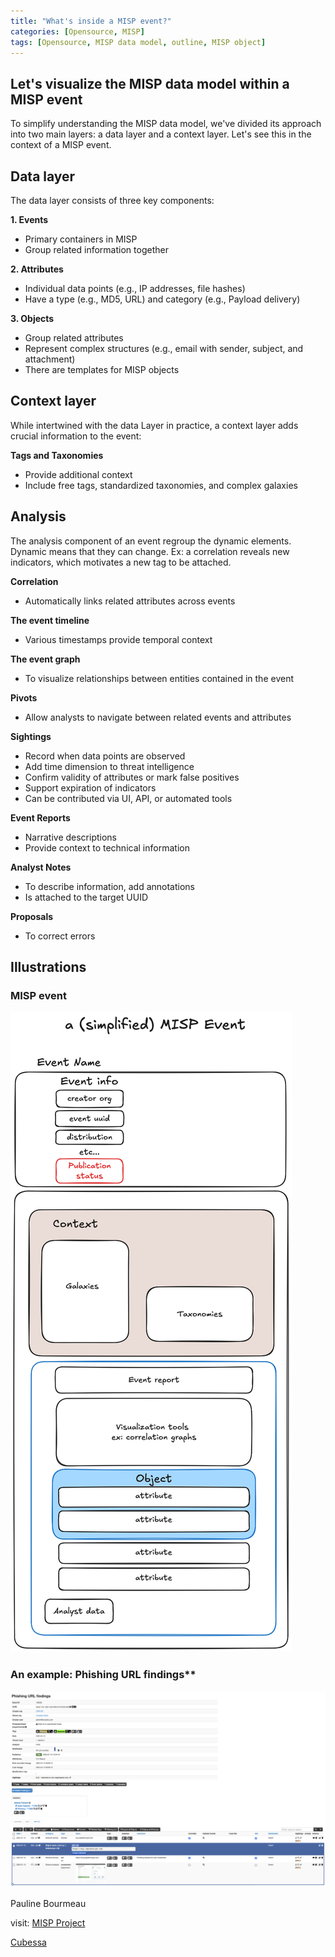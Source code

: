 ```yaml
---
title: "What's inside a MISP event?"
categories: [Opensource, MISP]
tags: [Opensource, MISP data model, outline, MISP object]
---
```


## Let's visualize the MISP data model within a MISP event
To simplify understanding the MISP data model, we've divided its approach into two main layers: a data layer and a context layer. Let's see this in the context of a MISP event.

## Data layer

The data layer consists of three key components:

**1. Events**
- Primary containers in MISP
- Group related information together

**2. Attributes**
- Individual data points (e.g., IP addresses, file hashes)
- Have a type (e.g., MD5, URL) and category (e.g., Payload delivery)

**3. Objects**
- Group related attributes
- Represent complex structures (e.g., email with sender, subject, and attachment)
- There are templates for MISP objects

## Context layer

While intertwined with the data Layer in practice, a context layer adds crucial information to the event:

**Tags and Taxonomies**
- Provide additional context
- Include free tags, standardized taxonomies, and complex galaxies

## Analysis

The analysis component of an event regroup the dynamic elements. Dynamic means that they can change. Ex: a correlation reveals new indicators, which motivates a new tag to be attached. 

**Correlation**
- Automatically links related attributes across events

**The event timeline**
- Various timestamps provide temporal context

**The event graph**
- To visualize relationships between entities contained in the event

**Pivots**
- Allow analysts to navigate between related events and attributes

**Sightings**
- Record when data points are observed
- Add time dimension to threat intelligence
- Confirm validity of attributes or mark false positives
- Support expiration of indicators
- Can be contributed via UI, API, or automated tools

**Event Reports**
- Narrative descriptions
- Provide context to technical information

**Analyst Notes**
- To describe information, add annotations
- Is attached to the target UUID 
 
**Proposals**
- To correct errors

## Illustrations 

### MISP event

![misp-event.png](./assets/img/misp-event.png)

### An example: Phishing URL findings** 

![phishing-url-findings.png](./assets/img/phishing-url-findings.png)


Pauline Bourmeau

visit: [MISP Project](https://www.misp-project.org/)

[Cubessa](https://www.linkedin.com/company/cubessa/)

